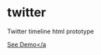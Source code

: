 # twitter
Twitter timeline html prototype


<a href="https://kasidyray.github.io/twitter-timeline/"> See Demo</a
